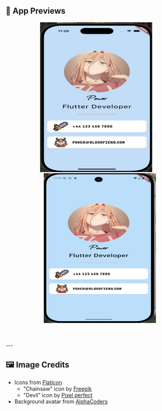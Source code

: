 ## 📱 App Previews

<p align="center">
  <img src="previews/ios.png" alt="iOS Preview" width="300" height="400" style="margin-right:20px;"/>
  <img src="previews/android.png" alt="Android Preview" width="300" height="400"/>
</p>
<br><br>
---

## 🖼️ Image Credits
- Icons from [Flaticon](https://www.flaticon.com/)  
  - "Chainsaw" icon by [Freepik](https://www.flaticon.com/authors/freepik)
  - "Devil" icon by [Pixel perfect](https://www.flaticon.com/authors/pixel-perfect)
- Background avatar from [AlphaCoders](https://avatarfiles.alphacoders.com/)

